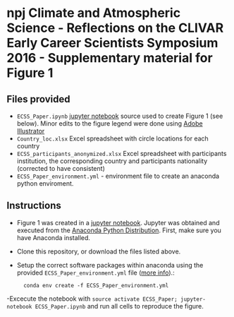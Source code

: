 # npj Climate and Atmospheric Science - Reflections on the CLIVAR Early Career Scientists Symposium 2016 - Supplementary material for Figure 1


## Files provided
- `ECSS_Paper.ipynb` [jupyter notebook](https://github.com/jupyter) source used to create Figure 1 (see below).
Minor edits to the figure legend were done using [Adobe Illustrator](https://www.adobe.com/products/illustrator.html?sdid=KKQML&mv=search&s_kwcid=AL!3085!3!196928852571!e!!!!adobe%20illustrator&ef_id=WbfnlAAAAPgZDQuJ:20170915142601:s)
- `Country_loc.xlsx` Excel spreadsheet with circle locations for each country
- `ECSS_participants_anonymized.xlsx` Excel spreadsheet with participants
institution, the corresponding country and participants nationality (corrected to have consistent)
- `ECSS_Paper_environment.yml` - environment file to create an anaconda python enviroment.

## Instructions

- Figure 1 was created in a [jupyter notebook](https://github.com/jupyter). Jupyter was obtained and executed from the [Anaconda Python Distribution](https://docs.anaconda.com/anaconda/). First, make sure you have Anaconda installed.

- Clone this repository, or download the files listed above.

- Setup the correct software packages within anaconda using the provided `ECSS_Paper_environment.yml` file ([more info](https://conda.io/docs/user-guide/tasks/manage-environments.html)).:

        conda env create -f ECSS_Paper_environment.yml

-Excecute the notebook with `source activate ECSS_Paper; jupyter-notebook ECSS_Paper.ipynb` and run all cells to reproduce the figure.
